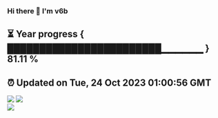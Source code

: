 ### Hi there 👋  I'm v6b  
⏳ Year progress { ████████████████████████▁▁▁▁▁▁ } 81.11 %
---
⏰ Updated on Tue, 24 Oct 2023 01:00:56 GMT
---
![](https://github-readme-stats.vercel.app/api?username=v6b&bg_color=30,e96443,904e95&title_color=fff&text_color=fff&layout=compact)
![](https://github-readme-stats.vercel.app/api/top-langs/?username=v6b&layout=compact&bg_color=30,e96443,904e95&title_color=fff&text_color=fff)  
![](https://gcore.jsdelivr.net/gh/v6b/v6b@main/assets/github-contribution-grid-snake.svg)

